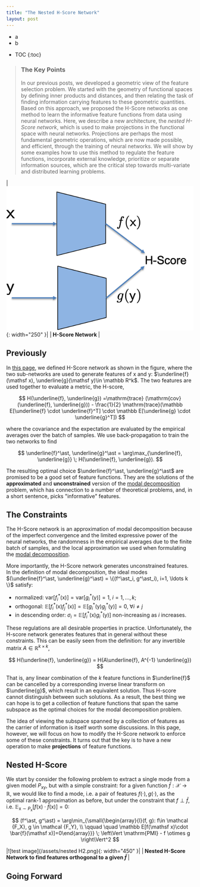```yaml
---
title: "The Nested H-Score Network"
layout: post
---
```


+ a
+ b
* TOC
{:toc}

> ### The Key Points
> In our previous posts, we developed a geometric view of the feature selection problem. We started with the geometry of functional spaces by defining inner products and distances, and then relating the task of finding information carrying features to these geometric quantities. Based on this approach, we proposed the H-Score networks as one method to learn the informative feature functions from data using neural networks. Here, we describe a new architecture, the _nested H-Score network_, which is used to make projections in the functional space with neural networks. Projections are perhaps the most fundamental geometric operations, which are now made possible, and efficient, through the training of neural networks. We will show by some examples how to use this method to regulate the feature functions, incorporate external knowledge, prioritize or separate information sources, which are the critical step towards multi-variate and distributed learning problems. 


|![test image](/assets/Hscorenetwork.png){: width="250" }|
|<b> H-Score Network </b>|

## Previously
In [this page](https://gilearning.github.io/HScore/), we defined H-Score network as shown in the figure, where the two sub-networks are used to generate features of $\mathsf x$ and $\mathsf y$: $\underline{f}(\mathsf x), \underline{g}(\mathsf y)\in \mathbb R^k$. The two features are used together to evaluate a metric, the H-score, 

$$
H(\underline{f}, \underline{g}) =\mathrm{trace} (\mathrm{cov} (\underline{f}, \underline{g})) - \frac{1}{2} \mathrm{trace}(\mathbb E[\underline{f} \cdot \underline{f}^T] \cdot \mathbb E[\underline{g} \cdot \underline{g}^T])
$$

where the covariance and the expectation are evaluated by the empirical averages over the batch of samples. We use back-propagation to train the two networks to find 

$$
\underline{f}^\ast, \underline{g}^\ast = \arg\max_{\underline{f}, \underline{g}} \; H(\underline{f}, \underline{g}). 
$$

The resulting optimal choice $\underline{f}^\ast, \underline{g}^\ast$ are promised to be a good set of feature functions. They are the solutions of the **approximated** and **unconstrained** version of the [modal decomposition](https://gilearning.github.io/ModalDecomposition/) problem, which has connection to a number of theoretical problems, and, in a short sentence, picks "informative" features.  

## The Constraints
The H-Score network is an approximation of modal decomposition because of the imperfect convergence and the limited expressive power of the neural networks, the randomness in the empirical averages due to the finite batch of samples, and the local approximation we used when formulating the [modal decomposition](https://gilearning.github.io/ModalDecomposition/).

More importantly, the H-Score network generates unconstrained features. In the definition of modal decomposition, the ideal modes $(\underline{f}^\ast, \underline{g}^\ast) = \{(f^\ast_i, g^\ast_i), i=1, \ldots k \}$ satisfy: 

* normalized: $\mathrm{var}[f_i^\ast (\mathsf x)] = \mathrm{var}[g_i^\ast(\mathsf y)] = 1, \; i=1, \ldots, k$;
* orthogonal: $\mathbb E[f_i^\ast(\mathsf x)f_j^\ast(\mathsf x)] = \mathbb E[g_i^\ast(\mathsf y)g_j^\ast(\mathsf y)] =0 , \; \forall i \neq j$
* in descending order: $\sigma_i = \mathbb E[f^\ast_i(\mathsf x)g^\ast_i(\mathsf y)]$ non-increasing as $i$ increases. 

These regulations are all desirable properties in practice. Unfortunately, the H-score network generates features that in general without these constraints. This can be easily seen from the definition: for any invertible matrix $A \in \mathbb R^{k\times k}$, 

$$
H(\underline{f}, \underline{g}) = H(A\underline{f}, A^{-1} \underline{g})
$$

That is, any linear combination of the $k$ feature functions in $\underline{f}$ can be cancelled by a corresponding inverse linear transform on $\underline{g}$, which result in an equivalent solution. Thus H-score cannot distinguish between such solutions. As a result, the best thing we can hope is to get a collection of feature functions that span the same subspace as the optimal choices for the modal decomposition problem. 

The idea of viewing the subspace spanned by a collection of features as the carrier of information is itself worth some discussions. In this page, however, we will focus on how to modify the H-Score network to enforce some of these constraints. It turns out that the key is to have a new operation to make **projections** of feature functions. 

## Nested H-Score

We start by consider the following problem to extract a single mode from a given model $P_{\mathsf {xy}}$, but with a simple constraint: for a given function $\bar{f} : \mathcal X \to \mathbb R$, we would like to find a mode, i.e. a pair of features $f(\cdot), g(\cdot)$, as the optimal rank-$1$ approximation as before, but under the constraint that $f \perp \bar{f}$, i.e. $\mathbb E_{\mathsf x \sim P_\mathsf x}[f(\mathsf x) \cdot \bar{f}(\mathsf x)] = 0$:

$$
(f^\ast, g^\ast) = \arg\min_{\small{\begin{array}{l}(f, g): f\in \mathcal {F_X}, g \in \mathcal {F_Y}, \\ \qquad \quad \mathbb E[f(\mathsf x)\cdot \bar{f}(\mathsf x)]=0\end{array}}} \; \left\Vert \mathrm{PMI} - f \otimes g \right\Vert^2
$$

|![test image](/assets/nested H2.png){: width="450" }|
|<b> Nested H-Score Network to find features orthogonal to a given $\bar{f}$ </b>|


## Going Forward

 

